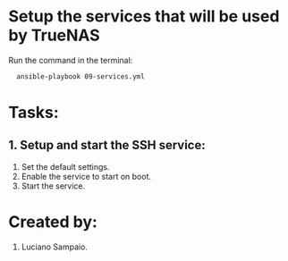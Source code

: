 # Setup the services that will be used by TrueNAS

Run the command in the terminal:
```bash
  ansible-playbook 09-services.yml
```

# Tasks:

## 1. Setup and start the SSH service:
  1. Set the default settings.
  1. Enable the service to start on boot.
  1. Start the service.

# Created by: 

1. Luciano Sampaio.
